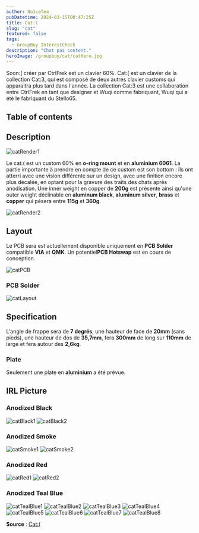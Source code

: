 ```yaml
---
author: No1ceTea
pubDatetime: 2024-03-15T08:47:25Z
title: Cat:(
slug: "cat"
featured: false
tags:
  - GroupBuy InterestCheck
description: "Chat pas content."
heroImage: /groupbuy/cat/catHero.jpg
---
```


Soon:( créer par CtrlFrek est un clavier 60%. Cat:( est un clavier de la collection Cat:3, qui est composé de deux autres clavier customs qui apparaitra plus tard dans l'année. La collection Cat:3 est une collaboration entre CtrlFrek en tant que designer et Wuqi comme fabriquant, Wuqi qui a été le fabriquant du Stello65.

## Table of contents

## Description

![catRender1](/groupbuy/cat/catRender1.jpg)

Le cat:( est un custom 60% en **o-ring mount** et en **aluminium 6061**. La partie importante à prendre en compte de ce custom est son bottom : ils ont atterri avec une vision différente sur un design, avec une finition encore plus décalée, en optant pour la gravure des traits des chats après anodisation. Une inner weight en copper de **200g** est présente ainsi qu'une outer weight déclinable en **aluminum black**, **aluminum silver**, **brass** et **copper** qui pésera entre **115g** et **360g**.

![catRender2](/groupbuy/cat/catRender2.jpg)

## Layout

Le PCB sera est actuellement disponible uniquement en **PCB Solder** compatible **VIA** et **QMK**. Un potentiel**PCB Hotswap** est en cours de conception.

![catPCB](/groupbuy/cat/catPCB.jpg)

### PCB Solder

![catLayout](/groupbuy/cat/catLayout.png)

## Specification

L'angle de frappe sera de **7 degrés**, une hauteur de face de **20mm** (sans pieds), une hauteur de dos de **35,7mm**, fera **300mm** de long sur **110mm** de large et fera autour des **2,6kg**.

### Plate

Seulement une plate en **aluminium** a été prévue.

## IRL Picture

### Anodized Black

![catBlack1](/groupbuy/cat/catBlack1.jpg)
![catBlack2](/groupbuy/cat/catBlack2.jpg)

### Anodized Smoke

![catSmoke1](/groupbuy/cat/catSmoke1.jpg)
![catSmoke2](/groupbuy/cat/catSmoke2.jpg)

### Anodized Red

![catRed1](/groupbuy/cat/catRed1.jpg)
![catRed2](/groupbuy/cat/catRed2.jpg)

### Anodized Teal Blue

![catTealBlue1](/groupbuy/cat/catTealBlue1.jpg)
![catTealBlue2](/groupbuy/cat/catTealBlue2.jpg)
![catTealBlue3](/groupbuy/cat/catTealBlue3.jpg)
![catTealBlue4](/groupbuy/cat/catTealBlue4.jpg)
![catTealBlue5](/groupbuy/cat/catTealBlue5.jpg)
![catTealBlue6](/groupbuy/cat/catTealBlue6.jpg)
![catTealBlue7](/groupbuy/cat/catTealBlue7.jpg)
![catTealBlue8](/groupbuy/cat/catTealBlue8.jpg)

**Source** : [Cat:(](https://geekhack.org/index.php?topic=122254.0)
